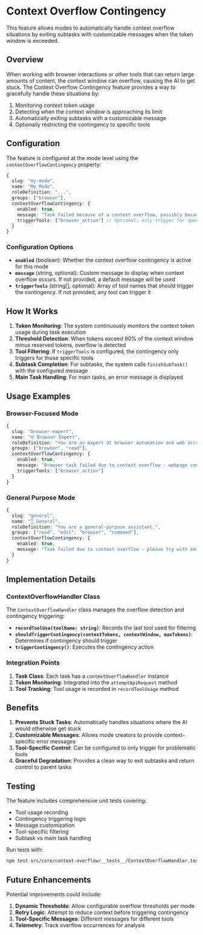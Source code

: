 # Context Overflow Contingency

This feature allows modes to automatically handle context overflow situations by exiting subtasks with customizable messages when the token window is exceeded.

## Overview

When working with browser interactions or other tools that can return large amounts of content, the context window can overflow, causing the AI to get stuck. The Context Overflow Contingency feature provides a way to gracefully handle these situations by:

1. Monitoring context token usage
2. Detecting when the context window is approaching its limit
3. Automatically exiting subtasks with a customizable message
4. Optionally restricting the contingency to specific tools

## Configuration

The feature is configured at the mode level using the `contextOverflowContingency` property:

```typescript
{
  slug: "my-mode",
  name: "My Mode",
  roleDefinition: "...",
  groups: ["browser"],
  contextOverflowContingency: {
    enabled: true,
    message: "Task failed because of a context overflow, possibly because webpage returned from the browser was too big",
    triggerTools: ["browser_action"] // Optional: only trigger for specific tools
  }
}
```

### Configuration Options

- **`enabled`** (boolean): Whether the context overflow contingency is active for this mode
- **`message`** (string, optional): Custom message to display when context overflow occurs. If not provided, a default message will be used
- **`triggerTools`** (string[], optional): Array of tool names that should trigger the contingency. If not provided, any tool can trigger it

## How It Works

1. **Token Monitoring**: The system continuously monitors the context token usage during task execution
2. **Threshold Detection**: When tokens exceed 90% of the context window minus reserved tokens, overflow is detected
3. **Tool Filtering**: If `triggerTools` is configured, the contingency only triggers for those specific tools
4. **Subtask Completion**: For subtasks, the system calls `finishSubTask()` with the configured message
5. **Main Task Handling**: For main tasks, an error message is displayed

## Usage Examples

### Browser-Focused Mode

```typescript
{
  slug: "browser-expert",
  name: "🌐 Browser Expert",
  roleDefinition: "You are an expert at browser automation and web scraping.",
  groups: ["browser", "read"],
  contextOverflowContingency: {
    enabled: true,
    message: "Browser task failed due to context overflow - webpage content was too large",
    triggerTools: ["browser_action"]
  }
}
```

### General Purpose Mode

```typescript
{
  slug: "general",
  name: "🔧 General",
  roleDefinition: "You are a general-purpose assistant.",
  groups: ["read", "edit", "browser", "command"],
  contextOverflowContingency: {
    enabled: true,
    message: "Task failed due to context overflow - please try with smaller content"
  }
}
```

## Implementation Details

### ContextOverflowHandler Class

The `ContextOverflowHandler` class manages the overflow detection and contingency triggering:

- **`recordToolUse(toolName: string)`**: Records the last tool used for filtering
- **`shouldTriggerContingency(contextTokens, contextWindow, maxTokens)`**: Determines if contingency should trigger
- **`triggerContingency()`**: Executes the contingency action

### Integration Points

1. **Task Class**: Each task has a `contextOverflowHandler` instance
2. **Token Monitoring**: Integrated into the `attemptApiRequest` method
3. **Tool Tracking**: Tool usage is recorded in `recordToolUsage` method

## Benefits

1. **Prevents Stuck Tasks**: Automatically handles situations where the AI would otherwise get stuck
2. **Customizable Messages**: Allows mode creators to provide context-specific error messages
3. **Tool-Specific Control**: Can be configured to only trigger for problematic tools
4. **Graceful Degradation**: Provides a clean way to exit subtasks and return control to parent tasks

## Testing

The feature includes comprehensive unit tests covering:

- Tool usage recording
- Contingency triggering logic
- Message customization
- Tool-specific filtering
- Subtask vs main task handling

Run tests with:

```bash
npm test src/core/context-overflow/__tests__/ContextOverflowHandler.test.ts
```

## Future Enhancements

Potential improvements could include:

1. **Dynamic Thresholds**: Allow configurable overflow thresholds per mode
2. **Retry Logic**: Attempt to reduce context before triggering contingency
3. **Tool-Specific Messages**: Different messages for different tools
4. **Telemetry**: Track overflow occurrences for analysis

